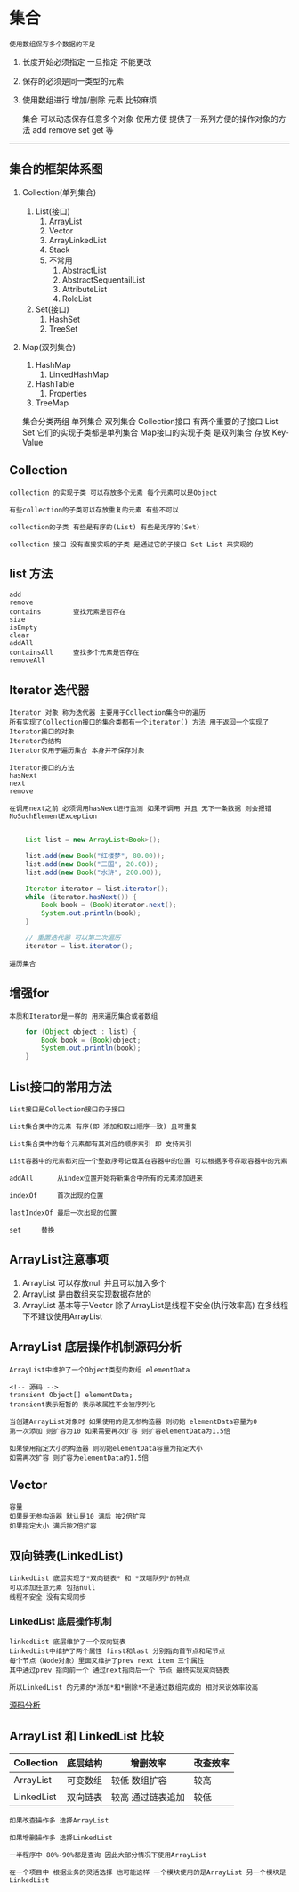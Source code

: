 # 集合

    使用数组保存多个数据的不足
1. 长度开始必须指定 一旦指定 不能更改
2. 保存的必须是同一类型的元素
3. 使用数组进行 增加/删除 元素 比较麻烦

    集合
    可以动态保存任意多个对象 使用方便
    提供了一系列方便的操作对象的方法 add remove set get 等

---

## 集合的框架体系图

1. Collection(单列集合)
   1. List(接口)
      1. ArrayList
      2. Vector
      3. ArrayLinkedList
      4. Stack
      5. 不常用
         1. AbstractList
         2. AbstractSequentailList
         3. AttributeList
         4. RoleList
   2. Set(接口)
      1. HashSet
      2. TreeSet
2. Map(双列集合)
   1. HashMap
      1. LinkedHashMap
   2. HashTable
      1. Properties
   3. TreeMap

    集合分类两组 单列集合 双列集合
    Collection接口 有两个重要的子接口 List Set 它们的实现子类都是单列集合
    Map接口的实现子类 是双列集合 存放 Key-Value

## Collection

    collection 的实现子类 可以存放多个元素 每个元素可以是Object

    有些collection的子类可以存放重复的元素 有些不可以

    collection的子类 有些是有序的(List) 有些是无序的(Set)

    collection 接口 没有直接实现的子类 是通过它的子接口 Set List 来实现的

## list 方法
    add
    remove
    contains        查找元素是否存在
    size
    isEmpty
    clear
    addAll
    containsAll     查找多个元素是否存在
    removeAll

## Iterator 迭代器
    Iterator 对象 称为迭代器 主要用于Collection集合中的遍历
    所有实现了Collection接口的集合类都有一个iterator() 方法 用于返回一个实现了Iterator接口的对象 
    Iterator的结构
    Iterator仅用于遍历集合 本身并不保存对象

    Iterator接口的方法
    hasNext
    next
    remove

    在调用next之前 必须调用hasNext进行监测 如果不调用 并且 无下一条数据 则会报错
    NoSuchElementException

```java

    List list = new ArrayList<Book>();

    list.add(new Book("红楼梦", 80.00));
    list.add(new Book("三国", 20.00));
    list.add(new Book("水浒", 200.00));

    Iterator iterator = list.iterator();
    while (iterator.hasNext()) {
        Book book = (Book)iterator.next();
        System.out.println(book);
    }

    // 重置迭代器 可以第二次遍历
    iterator = list.iterator();
```
    遍历集合

## 增强for
    本质和Iterator是一样的 用来遍历集合或者数组

```java
    for (Object object : list) {
        Book book = (Book)object;
        System.out.println(book);
    }
```

## List接口的常用方法

    List接口是Collection接口的子接口

    List集合类中的元素 有序(即 添加和取出顺序一致) 且可重复

    List集合类中的每个元素都有其对应的顺序索引 即 支持索引

    List容器中的元素都对应一个整数序号记载其在容器中的位置 可以根据序号存取容器中的元素

    addAll      从index位置开始将新集合中所有的元素添加进来

    indexOf     首次出现的位置

    lastIndexOf 最后一次出现的位置

    set     替换


## ArrayList注意事项
1. ArrayList 可以存放null 并且可以加入多个
2. ArrayList 是由数组来实现数据存放的
3. ArrayList 基本等于Vector 除了ArrayList是线程不安全(执行效率高)   在多线程下不建议使用ArrayList

## ArrayList 底层操作机制源码分析

    ArrayList中维护了一个Object类型的数组 elementData

    <!-- 源码 -->
    transient Object[] elementData;
    transient表示短暂的 表示改属性不会被序列化
    
    当创建ArrayList对象时 如果使用的是无参构造器 则初始 elementData容量为0
    第一次添加 则扩容为10 如果需要再次扩容 则扩容elementData为1.5倍

    如果使用指定大小的构造器 则初始elementData容量为指定大小
    如需再次扩容 则扩容为elementData的1.5倍

## Vector
    
    容量
    如果是无参构造器 默认是10 满后 按2倍扩容
    如果指定大小 满后按2倍扩容

## 双向链表(LinkedList)

    LinkedList 底层实现了*双向链表* 和 *双端队列*的特点
    可以添加任意元素 包括null
    线程不安全 没有实现同步

### LinkedList 底层操作机制

    linkedList 底层维护了一个双向链表
    LinkedList中维护了两个属性 first和last 分别指向首节点和尾节点
    每个节点（Node对象）里面又维护了prev next item 三个属性
    其中通过prev 指向前一个 通过next指向后一个 节点 最终实现双向链表

    所以LinkedList 的元素的*添加*和*删除*不是通过数组完成的 相对来说效率较高

[源码分析](https://www.bilibili.com/video/BV1fh411y7R8/?p=516)

## ArrayList 和 LinkedList 比较
Collection|底层结构|增删效率|改查效率
--|--|--|--
ArrayList|可变数组|较低 数组扩容|较高
LinkedList|双向链表|较高 通过链表追加|较低

    如果改查操作多 选择ArrayList

    如果增删操作多 选择LinkedList
    
    一半程序中 80%-90%都是查询 因此大部分情况下使用ArrayList

    在一个项目中 根据业务的灵活选择 也可能这样 一个模块使用的是ArrayList 另一个模块是LinkedList